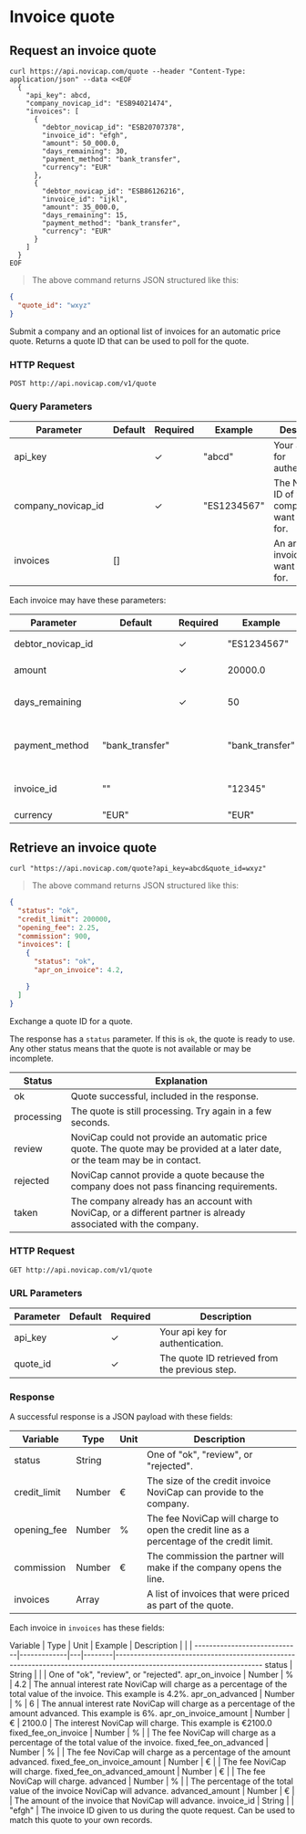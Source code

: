 # Invoice quote

## Request an invoice quote

```shell
curl https://api.novicap.com/quote --header "Content-Type: application/json" --data <<EOF
  {
    "api_key": abcd,
    "company_novicap_id": "ESB94021474",
    "invoices": [
      {
        "debtor_novicap_id": "ESB20707378",
        "invoice_id": "efgh",
        "amount": 50_000.0,
        "days_remaining": 30,
        "payment_method": "bank_transfer",
        "currency": "EUR"
      },
      {
        "debtor_novicap_id": "ESB86126216",
        "invoice_id": "ijkl",
        "amount": 35_000.0,
        "days_remaining": 15,
        "payment_method": "bank_transfer",
        "currency": "EUR"
      }
    ]
  }
EOF
```

> The above command returns JSON structured like this:

```json
{
  "quote_id": "wxyz"
}
```

Submit a company and an optional list of invoices for an automatic price quote.
Returns a quote ID that can be used to poll for the quote.

### HTTP Request

`POST http://api.novicap.com/v1/quote`

### Query Parameters

Parameter          | Default | Required | Example     | Description
-------------------|---------|----------|-------------|------------------------------------------------
api_key            |         | ✓        | "abcd"      | Your api key for authentication.
company_novicap_id |         | ✓        | "ES1234567" | The NoviCap ID of the company you want a quote for.
invoices           | []      |          |             | An array of invoices you want quotes for.

Each invoice may have these parameters:

Parameter         | Default         | Required | Example         | Description
------------------|-----------------|----------|-----------------|-----------------------------------------------------------------------------------------------------
debtor_novicap_id |                 | ✓        | "ES1234567"     | The NoviCap ID of the company you want a quote for.
amount            |                 | ✓        | 20000.0         | The currency amount of the invoice. This example is €20,000.00.
days_remaining    |                 | ✓        | 50              | The number of days before the invoice is paid. This example is 50 days.
payment_method    | "bank_transfer" |          | "bank_transfer" | One of "bank_transfer", "transferable_promissory_note", "non_transferable_promissory_note", "other".
invoice_id        | ""              |          | "12345"         | An identifier for the invoice that can be matched to the corresponding quote later.
currency          | "EUR"           |          | "EUR"           | The currency of the invoice.

## Retrieve an invoice quote

```shell
curl "https://api.novicap.com/quote?api_key=abcd&quote_id=wxyz"
```

> The above command returns JSON structured like this:

```json
{
  "status": "ok",
  "credit_limit": 200000,
  "opening_fee": 2.25,
  "commission": 900,
  "invoices": [
    {
      "status": "ok",
      "apr_on_invoice": 4.2,

    }
  ]
}
```

Exchange a quote ID for a quote.

The response has a `status` parameter. If this is `ok`, the quote is ready to use. Any other status means that the quote is not available or may be incomplete.

Status     | Explanation
-----------|------------------------------------------------------------------------------------------------------------------------------
ok         | Quote successful, included in the response.
processing | The quote is still processing. Try again in a few seconds.
review     | NoviCap could not provide an automatic price quote. The quote may be provided at a later date, or the team may be in contact.
rejected   | NoviCap cannot provide a quote because the company does not pass financing requirements.
taken      | The company already has an account with NoviCap, or a different partner is already associated with the company.

### HTTP Request

`GET http://api.novicap.com/v1/quote`

### URL Parameters

Parameter  | Default | Required | Description
---------  | ------- | -------- | -----------
api_key    |         | ✓        | Your api key for authentication.
quote_id   |         | ✓        | The quote ID retrieved from the previous step.

### Response

A successful response is a JSON payload with these fields:

Variable     | Type   | Unit | Description
-------------|--------|------|-----------------------------------------------------------------------------------------
status       | String |      | One of "ok", "review", or "rejected".
credit_limit | Number | €    | The size of the credit invoice NoviCap can provide to the company.
opening_fee  | Number | %    | The fee NoviCap will charge to open the credit line as a percentage of the credit limit.
commission   | Number | €    | The commission the partner will make if the company opens the line.
invoices     | Array  |      | A list of invoices that were priced as part of the quote.

Each invoice in `invoices` has these fields:

Variable                     | Type   | Unit | Example                            | Description |   |        |
-----------------------------|-------------|---|--------|----------------------------------------------------------------------------------------------------------------------
status                       | String      |   |        | One of "ok", "review", or "rejected".
apr_on_invoice               | Number      | % | 4.2    | The annual interest rate NoviCap will charge as a percentage of the total value of the invoice. This example is 4.2%.
apr_on_advanced              | Number      | % | 6      | The annual interest rate NoviCap will charge as a percentage of the amount advanced. This example is 6%.
apr_on_invoice_amount        | Number      | € | 2100.0 | The interest NoviCap will charge. This example is €2100.0
fixed_fee_on_invoice         | Number      | % |        | The fee NoviCap will charge as a percentage of the total value of the invoice.
fixed_fee_on_advanced        | Number      | % |        | The fee NoviCap will charge as a percentage of the amount advanced.
fixed_fee_on_invoice_amount  | Number      | € |        | The fee NoviCap will charge.
fixed_fee_on_advanced_amount | Number      | € |        | The fee NoviCap will charge.
advanced                     | Number      | % |        | The percentage of the total value of the invoice NoviCap will advance.
advanced_amount              | Number      | € |        | The amount of the invoice that NoviCap will advance.
invoice_id                   | String      |   | "efgh" | The invoice ID given to us during the quote request. Can be used to match this quote to your own records.
